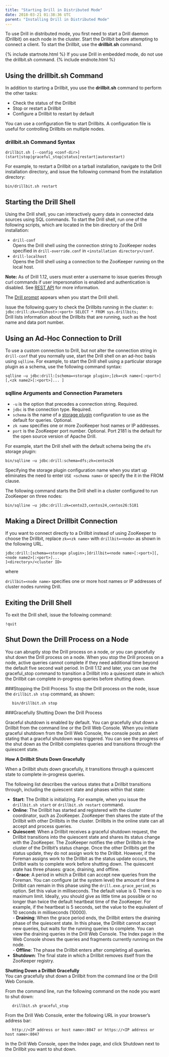 ```yaml
---
title: "Starting Drill in Distributed Mode"
date: 2018-03-21 01:38:36 UTC
parent: "Installing Drill in Distributed Mode"
---
```


To use Drill in distributed mode, you first need to start a Drill daemon (Drillbit) on each node in the cluster. Start the Drillbit before attempting to connect a client. To start the Drillbit, use the **drillbit.sh** command.

{% include startnote.html %} If you use Drill in embedded mode, do not use the drillbit.sh command. {% include endnote.html %}

## Using the drillbit.sh Command
In addition to starting a Drillbit, you use the **drillbit.sh** command to perform the other tasks:

* Check the status of the Drillbit
* Stop or restart a Drillbit
* Configure a Drillbit to restart by default

You can use a configuration file to start Drillbits. A configuration file is useful for controlling Drillbits on multiple nodes.

### drillbit.sh Command Syntax

`drillbit.sh [--config <conf-dir>] (start|stop|graceful_stop|status|restart|autorestart)`

For example, to restart a Drillbit on a tarball installation, navigate to the Drill installation directory, and issue the following command from the installation directory:

`bin/drillbit.sh restart`

## Starting the Drill Shell

Using the Drill shell, you can interactively query data in connected data sources using SQL commands. To start the Drill shell, run one of the following scripts, which are located in the bin directory of the Drill installation:

* `drill-conf`  
  Opens the Drill shell using the connection string to ZooKeeper nodes specified in `drill-override.conf` in `<installation directory>/conf`.  
* `drill-localhost`  
  Opens the Drill shell using a connection to the ZooKeeper running on the local host.  

**Note:** As of Drill 1.12, users must enter a username to issue queries through curl commands if user impersonation is enabled and authentication is disabled. See [REST API]({{site.baseurl}}/docs/submitting-queries-from-the-rest-api-when-impersonation-is-enabled-and-authentication-is-disabled/) for more information.

The [Drill prompt]({{site.baseurl}}/docs/starting-drill-on-linux-and-mac-os-x/#about-the-drill-prompt) appears when you start the Drill shell.

Issue the following query to check the Drillbits running in the cluster:
`0: jdbc:drill:zk=<zk1host>:<port> SELECT * FROM sys.drillbits;`  
Drill lists information about the Drillbits that are running, such as the host name and data port number.

## Using an Ad-Hoc Connection to Drill
To use a custom connection to Drill, but not alter the connection string in `drill-conf` that you normally use, start the Drill shell on an ad-hoc basis using `sqlline`. For example, to start the Drill shell using a particular storage plugin as a schema, use the following command syntax: 

`sqlline –u jdbc:drill:[schema=<storage plugin>;]zk=<zk name>[:<port>][,<zk name2>[:<port>]... ]`

### sqlline Arguments and Connection Parameters

* `-u` is the option that precedes a connection string. Required.  
* `jdbc` is the connection type. Required.  
* `schema` is the name of a [storage plugin]({{site.baseurl}}/docs/storage-plugin-registration) configuration to use as the default for queries. Optional.  
* `zk name` specifies one or more ZooKeeper host names or IP addresses.  
* `port` is the ZooKeeper port number. Optional. Port 2181 is the default for the open source version of Apache Drill.  

For example, start the Drill shell with the default schema being the `dfs` storage plugin:

`bin/sqlline –u jdbc:drill:schema=dfs;zk=centos26`

Specifying the storage plugin configuration name when you start up eliminates the need to enter `USE <schema name>` or specify the it in the FROM clause.

The following command starts the Drill shell in a cluster configured to run ZooKeeper on three nodes:

`bin/sqlline –u jdbc:drill:zk=cento23,centos24,centos26:5181`

## Making a Direct Drillbit Connection

If you want to connect directly to a Drillbit instead of using ZooKeeper to choose the Drillbit, replace `zk=<zk name>` with `drillbit=<node>` as shown in the following URL.

`jdbc:drill:[schema=<storage plugin>;]drillbit=<node name>[:<port>][,<node name2>[:<port>]... `  
  `]<directory>/<cluster ID>`

where

`drillbit=<node name>` specifies one or more host names or IP addresses of cluster nodes running Drill. 

## Exiting the Drill Shell

To exit the Drill shell, issue the following command:

`!quit`

## Shut Down the Drill Process on a Node

You can abruptly stop the Drill process on a node, or you can gracefully shut down the Drill process on a node. When you stop the Drill process on a node, active queries cannot complete if they need additional time beyond the default five second wait period. In Drill 1.12 and later, you can use the graceful_stop command to transition a Drillbit into a quiescent state in which the Drillbit can complete in-progress queries before shutting down.  

###Stopping the Drill Process
To stop the Drill process on the node, issue the `drillbit.sh stop` command, as shown:  

       bin/drillbit.sh stop   

###Gracefully Shutting Down the Drill Process

Graceful shutdown is enabled by default. You can gracefully shut down a Drillbit from the command line or the Drill Web Console. When you initiate graceful shutdown from the Drill Web Console, the console posts an alert stating that a graceful shutdown was triggered. You can see the progress of the shut down as the Drillbit completes queries and transitions through the quiescent state.  

**How A Drillbit Shuts Down Gracefully**  

When a Drillbit shuts down gracefully, it transitions through a quiescent state to complete in-progress queries. 

The following list describes the various states that a Drillbit transitions through, including the quiescent state and phases within that state:  

- **Start**: The Drillbit is initializing. For example, when you issue the `drillbit.sh start` or `drillbit.sh restart` command.  
- **Online**: The Drillbit has started and registered with the cluster coordinator, such as ZooKeeper. ZooKeeper then shares the state of the Drillbit with other Drillbits in the cluster. Drillbits in the online state can all accept and process queries.  
- **Quiescent**: When a Drillbit receives a graceful shutdown request, the Drillbit transitions into the quiescent state and shares its status change with the ZooKeeper. The ZooKeeper notifies the other Drillbits in the cluster of the Drillbit’s status change. Once the other Drillbits get the status update, they do not assign work to the Drillbit. However, if the Foreman assigns work to the Drillbit as the status update occurs, the Drillbit waits to complete work before shutting down. The quiescent state has three phases: grace, draining, and offline.  
       - **Grace**: A period in which a Drillbit can accept new queries from the Foreman. You can configure (at the system level) the amount of time a Drillbit can remain in this phase using the `drill.exe.grace_period_ms` option. Set this value in milliseconds. The default value is 0. There is no maximum limit. Ideally, you should give as little time as possible or no longer than twice the default heartbeat time of the ZooKeeper. For example, if the heartbeat is 5 seconds, set the value to the equivalent of 10 seconds in milliseconds (10000).   
       - **Draining**:  When the grace period ends, the Drillbit enters the draining phase of the quiescent state. In this phase, the Drillbit cannot accept new queries, but waits for the running queries to complete. You can view the draining queries in the Drill Web Console. The Index page in the Web Console shows the queries and fragments currently running on the node.  
       - **Offline**: The phase the Drillbit enters after completing all queries.   
- **Shutdown**: The final state in which a Drillbit removes itself from the ZooKeeper registry.  

**Shutting Down a Drillbit Gracefully**  
You can gracefully shut down a Drillbit from the command line or the Drill Web Console. 
 
From the command line, run the following command on the node you want to shut down:  

       drillbit.sh graceful_stop

From the Drill Web Console, enter the following URL in your browser’s address bar:

       http://<IP address or host name>:8047 or https://<IP address or host name>:8047

In the Drill Web Console, open the Index page, and click Shutdown next to the Drillbit you want to shut down.
  





